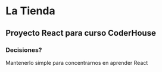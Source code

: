 # La Tienda

## Proyecto React para curso CoderHouse

### Decisiones?

Mantenerlo simple para concentrarnos en aprender React



